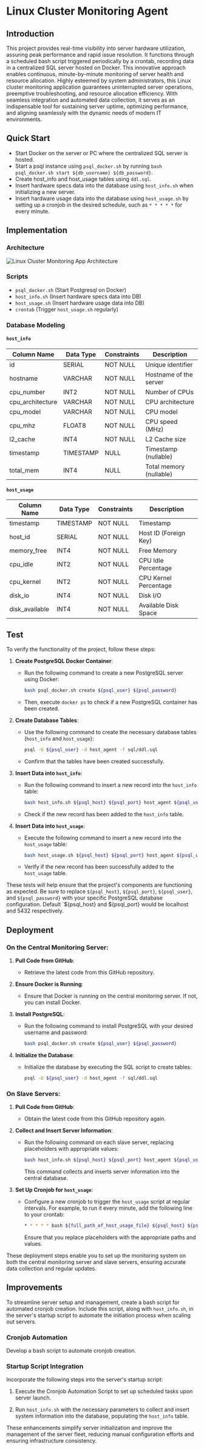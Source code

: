 # Linux Cluster Monitoring Agent
## Introduction
This project provides real-time visibility into server hardware utilization, assuring peak performance and rapid issue resolution. It functions through a scheduled bash script triggered periodically by a crontab, recording data in a centralized SQL server hosted on Docker. This innovative approach enables continuous, minute-by-minute monitoring of server health and resource allocation. Highly esteemed by system administrators, this Linux cluster monitoring application guarantees uninterrupted server operations, preemptive troubleshooting, and resource allocation efficiency. With seamless integration and automated data collection, it serves as an indispensable tool for sustaining server uptime, optimizing performance, and aligning seamlessly with the dynamic needs of modern IT environments.

## Quick Start
- Start Docker on the server or PC where the centralized SQL server is hosted.
- Start a psql instance using `psql_docker.sh` by running `bash psql_docker.sh start ${db_username} ${db_password}`.
- Create host_info and host_usage tables using `ddl.sql`.
- Insert hardware specs data into the database using `host_info.sh` when initializing a new server.
- Insert hardware usage data into the database using `host_usage.sh` by setting up a cronjob in the desired schedule, such as `* * * * *` for every minute.

## Implementation

### Architecture
![Linux Cluster Monitoring App Architecture](assets/linux_cluster.jpg)

### Scripts
- `psql_docker.sh` (Start Postgresql on Docker)
- `host_info.sh` (Insert hardware specs data into DB)
- `host_usage.sh` (Insert hardware usage data into DB)
- `crontab` (Trigger `host_usage.sh` regularly)

### Database Modeling
#### `host_info`

| Column Name       | Data Type  | Constraints       | Description             |
| ----------------- | ---------- | ----------------- | ----------------------- |
| id                | SERIAL     | NOT NULL          | Unique identifier       |
| hostname          | VARCHAR    | NOT NULL          | Hostname of the server  |
| cpu_number        | INT2       | NOT NULL          | Number of CPUs          |
| cpu_architecture  | VARCHAR    | NOT NULL          | CPU architecture        |
| cpu_model         | VARCHAR    | NOT NULL          | CPU model               |
| cpu_mhz           | FLOAT8     | NOT NULL          | CPU speed (MHz)         |
| l2_cache          | INT4       | NOT NULL          | L2 Cache size           |
| timestamp         | TIMESTAMP  | NULL              | Timestamp (nullable)    |
| total_mem         | INT4       | NULL              | Total memory (nullable) |

#### `host_usage`

| Column Name     | Data Type  | Constraints              | Description            |
| --------------- | ---------- | ------------------------ | ---------------------- |
| timestamp       | TIMESTAMP  | NOT NULL                 | Timestamp               |
| host_id         | SERIAL     | NOT NULL                 | Host ID (Foreign Key)   |
| memory_free     | INT4       | NOT NULL                 | Free Memory             |
| cpu_idle        | INT2       | NOT NULL                 | CPU Idle Percentage     |
| cpu_kernel      | INT2       | NOT NULL                 | CPU Kernel Percentage   |
| disk_io         | INT4       | NOT NULL                 | Disk I/O                |
| disk_available  | INT4       | NOT NULL                 | Available Disk Space   |


## Test

To verify the functionality of the project, follow these steps:

1. **Create PostgreSQL Docker Container**:
    - Run the following command to create a new PostgreSQL server using Docker:
      ```bash
      bash psql_docker.sh create ${psql_user} ${psql_password}
      ```
    - Then, execute `docker ps` to check if a new PostgreSQL container has been created.

2. **Create Database Tables**:
    - Use the following command to create the necessary database tables (`host_info` and `host_usage`):
      ```bash
      psql -U ${psql_user} -d host_agent -f sql/ddl.sql
      ```
    - Confirm that the tables have been created successfully.

3. **Insert Data into `host_info`**:
    - Run the following command to insert a new record into the `host_info` table:
      ```bash
      bash host_info.sh ${psql_host} ${psql_port} host_agent ${psql_user} ${psql_password}
      ```
    - Check if the new record has been added to the `host_info` table.

4. **Insert Data into `host_usage`**:
    - Execute the following command to insert a new record into the `host_usage` table:
      ```bash
      bash host_usage.sh ${psql_host} ${psql_port} host_agent ${psql_user} ${psql_password}
      ```
    - Verify if the new record has been successfully added to the `host_usage` table.

These tests will help ensure that the project's components are functioning as expected. Be sure to replace `${psql_host}`, `${psql_port}`, `${psql_user}`, and `${psql_password}` with your specific PostgreSQL database configuration. Default `${psql_host} and ${psql_port} would be localhost and 5432 respectively.

## Deployment

### On the Central Monitoring Server:

1. **Pull Code from GitHub**:
   - Retrieve the latest code from this GitHub repository.

2. **Ensure Docker is Running**:
   - Ensure that Docker is running on the central monitoring server. If not, you can install Docker.

3. **Install PostgreSQL**:
   - Run the following command to install PostgreSQL with your desired username and password:
     ```bash
     bash psql_docker.sh create ${psql_user} ${psql_password}
     ```

4. **Initialize the Database**:
   - Initialize the database by executing the SQL script to create tables:
     ```bash
     psql -U ${psql_user} -d host_agent -f sql/ddl.sql
     ```

### On Slave Servers:

1. **Pull Code from GitHub**:
   - Obtain the latest code from this GitHub repository again.

2. **Collect and Insert Server Information**:
   - Run the following command on each slave server, replacing placeholders with appropriate values:
     ```bash
     bash host_info.sh ${psql_host} ${psql_port} host_agent ${psql_user} ${psql_password}
     ```
     This command collects and inserts server information into the central database.

3. **Set Up Cronjob for `host_usage`**:
   - Configure a new cronjob to trigger the `host_usage` script at regular intervals. For example, to run it every minute, add the following line to your crontab:
     ```bash
     * * * * * bash ${full_path_of_host_usage_file} ${psql_host} ${psql_port} host_agent ${psql_user} ${psql_password} >> ${full_path_of_log_file}
     ```
     Ensure that you replace placeholders with the appropriate paths and values.

These deployment steps enable you to set up the monitoring system on both the central monitoring server and slave servers, ensuring accurate data collection and regular updates.


## Improvements

To streamline server setup and management, create a bash script for automated cronjob creation. Include this script, along with `host_info.sh`, in the server's startup script to automate the initiation process when scaling out servers.

### Cronjob Automation

Develop a bash script to automate cronjob creation.

### Startup Script Integration

Incorporate the following steps into the server's startup script:

1. Execute the Cronjob Automation Script to set up scheduled tasks upon server launch.

2. Run `host_info.sh` with the necessary parameters to collect and insert system information into the database, populating the `host_info` table.

These enhancements simplify server initialization and improve the management of the server fleet, reducing manual configuration efforts and ensuring infrastructure consistency.
